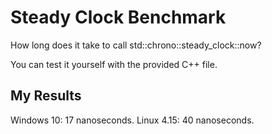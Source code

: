 # Steady Clock Benchmark

How long does it take to call std::chrono::steady_clock::now?

You can test it yourself with the provided C++ file.

## My Results

Windows 10: 17 nanoseconds.
Linux 4.15: 40 nanoseconds.

